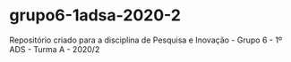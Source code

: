 # grupo6-1adsa-2020-2
Repositório criado para a disciplina de Pesquisa e Inovação - Grupo 6 - 1º ADS - Turma A - 2020/2
